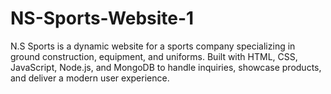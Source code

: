 # NS-Sports-Website-1
N.S Sports is a dynamic website for a sports company specializing in ground construction, equipment, and uniforms. Built with HTML, CSS, JavaScript, Node.js, and MongoDB to handle inquiries, showcase products, and deliver a modern user experience.

